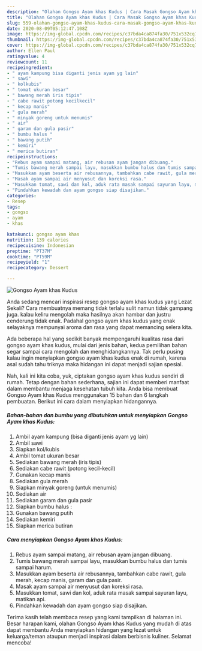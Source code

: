 ```yaml
---
description: "Olahan Gongso Ayam khas Kudus | Cara Masak Gongso Ayam khas Kudus Yang Sempurna"
title: "Olahan Gongso Ayam khas Kudus | Cara Masak Gongso Ayam khas Kudus Yang Sempurna"
slug: 559-olahan-gongso-ayam-khas-kudus-cara-masak-gongso-ayam-khas-kudus-yang-sempurna
date: 2020-08-09T05:12:47.108Z
image: https://img-global.cpcdn.com/recipes/c37bda4ca874fa30/751x532cq70/gongso-ayam-khas-kudus-foto-resep-utama.jpg
thumbnail: https://img-global.cpcdn.com/recipes/c37bda4ca874fa30/751x532cq70/gongso-ayam-khas-kudus-foto-resep-utama.jpg
cover: https://img-global.cpcdn.com/recipes/c37bda4ca874fa30/751x532cq70/gongso-ayam-khas-kudus-foto-resep-utama.jpg
author: Ellen Paul
ratingvalue: 4
reviewcount: 11
recipeingredient:
- " ayam kampung bisa diganti jenis ayam yg lain"
- " sawi"
- " kolkubis"
- " tomat ukuran besar"
- " bawang merah iris tipis"
- " cabe rawit potong kecilkecil"
- " kecap manis"
- " gula merah"
- " minyak goreng untuk menumis"
- " air"
- " garam dan gula pasir"
- " bumbu halus "
- " bawang putih"
- " kemiri"
- " merica butiran"
recipeinstructions:
- "Rebus ayam sampai matang, air rebusan ayam jangan dibuang."
- "Tumis bawang merah sampai layu, masukkan bumbu halus dan tumis sampai harum."
- "Masukkan ayam beserta air rebusannya, tambahkan cabe rawit, gula merah, kecap manis, garam dan gula pasir."
- "Masak ayam sampai air menyusut dan koreksi rasa."
- "Masukkan tomat, sawi dan kol, aduk rata masak sampai sayuran layu, matikan api."
- "Pindahkan kewadah dan ayam gongso siap disajikan."
categories:
- Resep
tags:
- gongso
- ayam
- khas

katakunci: gongso ayam khas 
nutrition: 139 calories
recipecuisine: Indonesian
preptime: "PT37M"
cooktime: "PT59M"
recipeyield: "1"
recipecategory: Dessert

---
```



![Gongso Ayam khas Kudus](https://img-global.cpcdn.com/recipes/c37bda4ca874fa30/751x532cq70/gongso-ayam-khas-kudus-foto-resep-utama.jpg)

Anda sedang mencari inspirasi resep gongso ayam khas kudus yang Lezat Sekali? Cara membuatnya memang tidak terlalu sulit namun tidak gampang juga. kalau keliru mengolah maka hasilnya akan hambar dan justru cenderung tidak enak. Padahal gongso ayam khas kudus yang enak selayaknya mempunyai aroma dan rasa yang dapat memancing selera kita.



Ada beberapa hal yang sedikit banyak mempengaruhi kualitas rasa dari gongso ayam khas kudus, mulai dari jenis bahan, kedua pemilihan bahan segar sampai cara mengolah dan menghidangkannya. Tak perlu pusing kalau ingin menyiapkan gongso ayam khas kudus enak di rumah, karena asal sudah tahu triknya maka hidangan ini dapat menjadi sajian spesial.


Nah, kali ini kita coba, yuk, ciptakan gongso ayam khas kudus sendiri di rumah. Tetap dengan bahan sederhana, sajian ini dapat memberi manfaat dalam membantu menjaga kesehatan tubuh kita. Anda bisa membuat Gongso Ayam khas Kudus menggunakan 15 bahan dan 6 langkah pembuatan. Berikut ini cara dalam menyiapkan hidangannya.

<!--inarticleads1-->

##### Bahan-bahan dan bumbu yang dibutuhkan untuk menyiapkan Gongso Ayam khas Kudus:

1. Ambil  ayam kampung (bisa diganti jenis ayam yg lain)
1. Ambil  sawi
1. Siapkan  kol/kubis
1. Ambil  tomat ukuran besar
1. Sediakan  bawang merah (iris tipis)
1. Sediakan  cabe rawit (potong kecil-kecil)
1. Gunakan  kecap manis
1. Sediakan  gula merah
1. Siapkan  minyak goreng (untuk menumis)
1. Sediakan  air
1. Sediakan  garam dan gula pasir
1. Siapkan  bumbu halus :
1. Gunakan  bawang putih
1. Sediakan  kemiri
1. Siapkan  merica butiran




<!--inarticleads2-->

##### Cara menyiapkan Gongso Ayam khas Kudus:

1. Rebus ayam sampai matang, air rebusan ayam jangan dibuang.
1. Tumis bawang merah sampai layu, masukkan bumbu halus dan tumis sampai harum.
1. Masukkan ayam beserta air rebusannya, tambahkan cabe rawit, gula merah, kecap manis, garam dan gula pasir.
1. Masak ayam sampai air menyusut dan koreksi rasa.
1. Masukkan tomat, sawi dan kol, aduk rata masak sampai sayuran layu, matikan api.
1. Pindahkan kewadah dan ayam gongso siap disajikan.




Terima kasih telah membaca resep yang kami tampilkan di halaman ini. Besar harapan kami, olahan Gongso Ayam khas Kudus yang mudah di atas dapat membantu Anda menyiapkan hidangan yang lezat untuk keluarga/teman ataupun menjadi inspirasi dalam berbisnis kuliner. Selamat mencoba!
